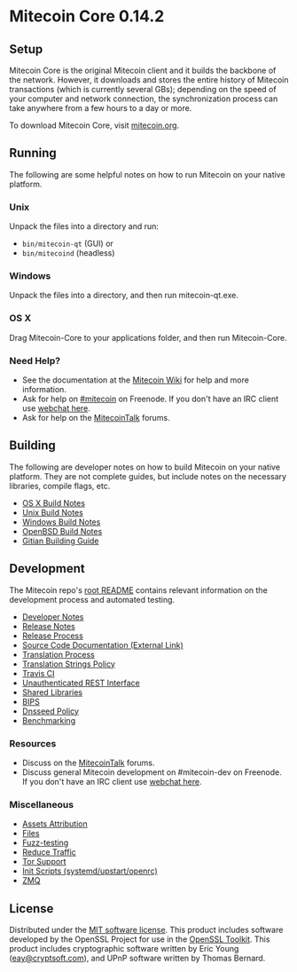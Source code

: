 Mitecoin Core 0.14.2
=====================

Setup
---------------------
Mitecoin Core is the original Mitecoin client and it builds the backbone of the network. However, it downloads and stores the entire history of Mitecoin transactions (which is currently several GBs); depending on the speed of your computer and network connection, the synchronization process can take anywhere from a few hours to a day or more.

To download Mitecoin Core, visit [mitecoin.org](https://mitecoin.org).

Running
---------------------
The following are some helpful notes on how to run Mitecoin on your native platform.

### Unix

Unpack the files into a directory and run:

- `bin/mitecoin-qt` (GUI) or
- `bin/mitecoind` (headless)

### Windows

Unpack the files into a directory, and then run mitecoin-qt.exe.

### OS X

Drag Mitecoin-Core to your applications folder, and then run Mitecoin-Core.

### Need Help?

* See the documentation at the [Mitecoin Wiki](https://mitecoin.info/)
for help and more information.
* Ask for help on [#mitecoin](http://webchat.freenode.net?channels=mitecoin) on Freenode. If you don't have an IRC client use [webchat here](http://webchat.freenode.net?channels=mitecoin).
* Ask for help on the [MitecoinTalk](https://mitecointalk.io/) forums.

Building
---------------------
The following are developer notes on how to build Mitecoin on your native platform. They are not complete guides, but include notes on the necessary libraries, compile flags, etc.

- [OS X Build Notes](build-osx.md)
- [Unix Build Notes](build-unix.md)
- [Windows Build Notes](build-windows.md)
- [OpenBSD Build Notes](build-openbsd.md)
- [Gitian Building Guide](gitian-building.md)

Development
---------------------
The Mitecoin repo's [root README](/README.md) contains relevant information on the development process and automated testing.

- [Developer Notes](developer-notes.md)
- [Release Notes](release-notes.md)
- [Release Process](release-process.md)
- [Source Code Documentation (External Link)](https://dev.visucore.com/mitecoin/doxygen/)
- [Translation Process](translation_process.md)
- [Translation Strings Policy](translation_strings_policy.md)
- [Travis CI](travis-ci.md)
- [Unauthenticated REST Interface](REST-interface.md)
- [Shared Libraries](shared-libraries.md)
- [BIPS](bips.md)
- [Dnsseed Policy](dnsseed-policy.md)
- [Benchmarking](benchmarking.md)

### Resources
* Discuss on the [MitecoinTalk](https://mitecointalk.io/) forums.
* Discuss general Mitecoin development on #mitecoin-dev on Freenode. If you don't have an IRC client use [webchat here](http://webchat.freenode.net/?channels=mitecoin-dev).

### Miscellaneous
- [Assets Attribution](assets-attribution.md)
- [Files](files.md)
- [Fuzz-testing](fuzzing.md)
- [Reduce Traffic](reduce-traffic.md)
- [Tor Support](tor.md)
- [Init Scripts (systemd/upstart/openrc)](init.md)
- [ZMQ](zmq.md)

License
---------------------
Distributed under the [MIT software license](/COPYING).
This product includes software developed by the OpenSSL Project for use in the [OpenSSL Toolkit](https://www.openssl.org/). This product includes
cryptographic software written by Eric Young ([eay@cryptsoft.com](mailto:eay@cryptsoft.com)), and UPnP software written by Thomas Bernard.
